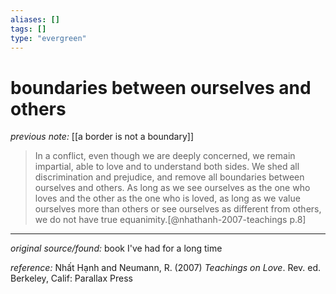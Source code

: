 ```yaml
---
aliases: []
tags: []
type: "evergreen"
---
```


# boundaries between ourselves and others

_previous note:_ [[a border is not a boundary]]

> In a conflict, even though we are deeply concerned, we remain impartial, able to love and to understand both sides. We shed all discrimination and prejudice, and remove all boundaries between ourselves and others. As long as we see ourselves as the one who loves and the other as the one who is loved, as long as we value ourselves more than others or see ourselves as different from others, we do not have true equanimity.[@nhathanh-2007-teachings p.8] 

---

_original source/found:_ book I've had for a long time

_reference:_ Nhất Hạnh and Neumann, R. (2007) _Teachings on Love_. Rev. ed. Berkeley, Calif: Parallax Press



